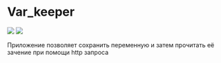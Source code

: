 # Var_keeper

![](https://github.com/malinaa2alina/var_keeper/actions/workflows/staging.yml/badge.svg) ![](https://img.shields.io/docker/v/malinaa2alina/var_keeper?label=build%20for%20commit&sort=date)

Приложение позволяет сохранить переменную и затем прочитать её зачение при помощи http запроса
